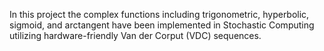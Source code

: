 In this project the complex functions including trigonometric, hyperbolic, sigmoid, and arctangent have been implemented in Stochastic Computing utilizing hardware-friendly Van der Corput (VDC) sequences.
